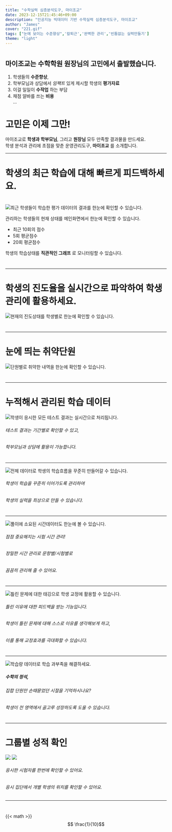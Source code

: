 ```yaml
---
title: "수학실력 심층분석도구, 마이조교"
date: 2023-12-15T21:45:46+09:00
description: "인공지능 빅데이터 기반 수학실력 심층분석도구, 마이조교"
author: "James"
cover: "221.gif"
tags: ["눈에 보이는 수준향상",'칼퇴근','완벽한 관리','빈틈없는 실력만들기']
theme: "light"
---
```

#
#
#
#

## 마이조교는 수학학원 원장님의 고민에서 출발했습니다.

1. 학생들의 **수준향상**,
2. 학부모님과 상담에서 _임팩트_ 있게 제시할 학생의 **평가자료**
3. 이걸 일일이 __수작업__ 하는 부담
4. 채점 알바를 쓰는 __비용__  
...

# 고민은 이제 그만!
마이조교로 __학생과 학부모님__, 그리고 __원장님__ 모두 만족할 결과물을 만드세요.  
학생 분석과 관리에 초점을 맞춘 운영관리도구, __마이조교__ 를 소개합니다.  

---
# 학생의 최근 학습에 대해 빠르게 피드백하세요.
#
![최근 학생들이 학습한 평가 데이터의 결과를 한눈에 확인할 수 있습니다.](images13.png)


관리하는 학생들의 현재 상태를 메인화면에서 한눈에 확인할 수 있습니다.  
* 최근 10회의 점수
* 5회 평균점수
* 20회 평균점수 

학생의 학습상태를 __직관적인 그래프__ 로 모니터링할 수 있습니다.
#
#


---




# 학생의 진도율을 실시간으로 파악하여 학생관리에 활용하세요.
![현재의 진도상태를 학생별로 한눈에 확인할 수 있습니다.](images12.png)
#
#
---

# 눈에 띄는 취약단원
![단원별로 취약한 내역을 한눈에 확인할 수 있습니다.](images9.png)
#
#

---
# 누적해서 관리된 학습 데이터
![학생이 응시한 모든 테스트 결과는 실시간으로 처리됩니다.](images8.png)
###### 테스트 결과는 기간별로 확인할 수 있고, 
###### 학부모님과 상담에 활용이 가능합니다.
#
#
---
![전체 데이터로 학생의 학습흐름을 꾸준히 만들어갈 수 있습니다.](images7.png)
###### 학생이 학습을 꾸준히 이어가도록 관리하여  
###### 학생의 실력을 최상으로 만들 수 있습니다.
#
#
---
![풀이에 소요된 시간데이터도 한눈에 볼 수 있습니다.](images6.png)
###### 점점 중요해지는 시험 시간 관리!  
###### 정밀한 시간 관리로 문항별/시험별로 
###### 꼼꼼히 관리해 줄 수 있어요.  
#
#
---
![틀린 문제에 대한 태깅으로 학생 교정에 활용할 수 있습니다.](images5.png)
###### 틀린 이유에 대한 피드백을 받는 기능입니다.  
###### 학생이 틀린 문제에 대해 스스로 이유를 생각해보게 하고,  
###### 이를 통해 교정효과를 극대화할 수 있습니다.
#
#
---
![학습량 데이터로 학습 과부족을 해결하세요.](images4.png)
##### 수학의 정석, 
###### 집합 단원만 손때묻었던 시절을 기억하시나요?  
###### 학생이 전 영역에서 골고루 성장하도록 도울 수 있습니다.
#
#
---
# 그룹별 성적 확인
![](images2.png)
![](images3.png)
###### 응시한 시험자를 한번에 확인할 수 있어요.
###### 응시 집단에서 개별 학생의 위치를 확인할 수 있어요. 

---
#


{{< math >}}
$$ \frac{1}{10}$$

